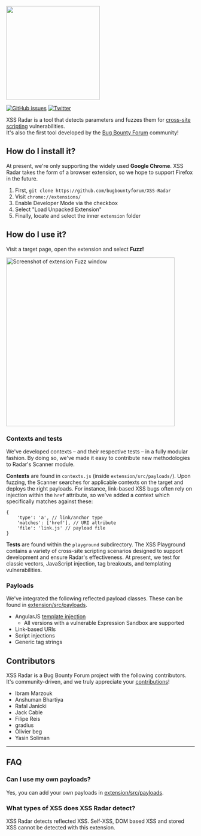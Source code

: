 <img src="https://user-images.githubusercontent.com/4115778/27097021-d8f2a73e-506a-11e7-8dd2-0ec615322516.png" height="250"></img>

[![GitHub issues](https://img.shields.io/github/issues/bugbountyforum/XSS-Radar.svg?style=flat-square)](https://github.com/bugbountyforum/XSS-Radar/issues)
[![Twitter](https://img.shields.io/twitter/url/https/github.com/bugbountyforum/XSS-Radar.svg?style=social)](https://twitter.com/intent/tweet?text=Wow:&url=%5Bobject%20Object%5D)

XSS Radar is a tool that detects parameters and fuzzes them for <a href="https://www.owasp.org/index.php/Cross-site_Scripting_(XSS)">cross-site scripting</a> vulnerabilities.<br/>It's also the first tool developed by the <a href="https://bugbountyforum.com">Bug Bounty Forum</a> community! 

## How do I install it?
At present, we're only supporting the widely used **Google Chrome**. XSS Radar takes the form of a browser extension, so we hope to support Firefox in the future.

1. First, `git clone https://github.com/bugbountyforum/XSS-Radar`
2. Visit `chrome://extensions/`
3. Enable Developer Mode via the checkbox
4. Select "Load Unpacked Extension"
5. Finally, locate and select the inner `extension` folder

## How do I use it?
Visit a target page, open the extension and select **Fuzz!**

<img src="https://user-images.githubusercontent.com/4115778/27141364-df47a638-511f-11e7-8838-968e496a0d0f.png" alt="Screenshot of extension Fuzz window" height="450"/>

### Contexts and tests
We've developed contexts – and their respective tests – in a fully modular fashion. By doing so, we've made it easy to contribute new methodologies to Radar's Scanner module.

**Contexts** are found in `contexts.js` (inside `extension/src/payloads/`). Upon fuzzing, the Scanner searches for applicable contexts on the target and deploys the right payloads. For instance, link-based XSS bugs often rely on injection within the `href` attribute, so we've added a context which specifically matches against these:

```
{
    'type': 'a', // link/anchor type
    'matches': ['href'], // URI attribute
    'file': 'link.js' // payload file
}
```

**Tests** are found within the `playground` subdirectory. The XSS Playground contains a variety of cross-site scripting scenarios designed to support development and ensure Radar's effectiveness. At present, we test for classic vectors, JavaScript injection, tag breakouts, and templating vulnerabilities.

### Payloads
We've integrated the following reflected payload classes. These can be found in <a href="https://github.com/bugbountyforum/XSS-Radar/tree/master/extension/src/payloads">extension/src/payloads</a>.

* AngularJS [template injection](http://blog.portswigger.net/2016/01/xss-without-html-client-side-template.html)
    * All versions with a vulnerable Expression Sandbox are supported
* Link-based URIs
* Script injections 
* Generic tag strings

## Contributors
XSS Radar is a Bug Bounty Forum project with the following contributors. It's community-driven, and we truly appreciate your [contributions](https://github.com/bugbountyforum/XSS-Radar/blob/master/CONTRIBUTING.md)!

* Ibram Marzouk
* Anshuman Bhartiya
* Rafal Janicki
* Jack Cable
* Filipe Reis
* gradius
* Olivier beg
* Yasin Soliman

---

## FAQ

### Can I use my own payloads?

Yes, you can add your own payloads in [extension/src/payloads](https://github.com/bugbountyforum/XSS-Radar/tree/master/extension/src/payloads).

### What types of XSS does XSS Radar detect?

XSS Radar detects reflected XSS. Self-XSS, DOM based XSS and stored XSS cannot be detected with this extension.
